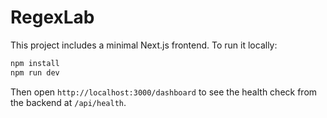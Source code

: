# RegexLab

This project includes a minimal Next.js frontend. To run it locally:

```bash
npm install
npm run dev
```

Then open `http://localhost:3000/dashboard` to see the health check from the
backend at `/api/health`.
